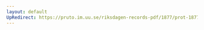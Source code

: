 ```yaml
---
layout: default
UpRedirect: https://pruto.im.uu.se/riksdagen-records-pdf/1877/prot-1877--fk--021.pdf
---
```

